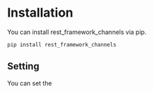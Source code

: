 # Installation

You can install rest_framework_channels via pip.

```bash
pip install rest_framework_channels
```

## Setting

You can set the
